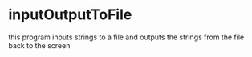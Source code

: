 # inputOutputToFile
this program inputs strings to a file and outputs the strings from the file back to the screen 
